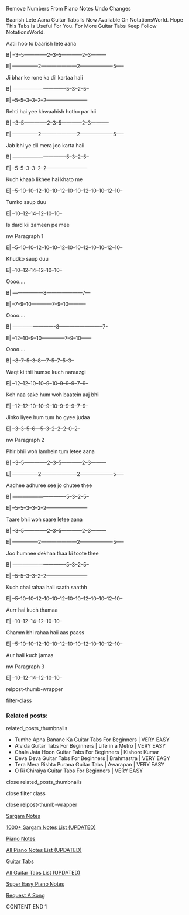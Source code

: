 
Remove Numbers From Piano Notes
Undo Changes

Baarish Lete Aana Guitar Tabs Is Now Available On NotationsWorld. Hope This Tabs Is Useful For You. For More Guitar Tabs Keep Follow NotationsWorld.

Aatii hoo to baarish lete aana

B| –3–5————–2–3–5————2–3———

E| —————2———————2——————-5—–

Ji bhar ke rone ka dil kartaa haii

B| ——————————-5–3–2–5–

E| –5–5–3–3–2–2————————

Rehti hai yee khwaahish hotho par hii

B| –3–5————–2–3–5————2–3———–

E| —————2———————2——————-5—–

Jab bhi ye dil mera joo karta haii

B| ——————————-5–3–2–5–

E| –5–5–3–3–2–2————————

Kuch khaab likhee hai khato me

E| –5–10–10–12–10–10–12–10–10–12–10–10–12–10–

Tumko saup duu

E| –10–12–14–12–10–10–

Is dard kii zameen pe mee

nw Paragraph 1

E| –5–10–10–12–10–10–12–10–10–12–10–10–12–10–

Khudko saup duu

E| –10–12–14–12–10–10–

Oooo….

B| ——————8———————7—

E| –7–9–10————7–9–10———-

Oooo….

B| ————————-8————————–7-

E| –12–10–9–10————–7–9–10——

Oooo….

B| –8–7–5–3–8—7–5–7–5–3–

Waqt ki thii humse kuch naraazgi

E| –12–12–10–10–9–10–9–9–9–7–9–

Keh naa sake hum woh baatein aaj bhii

E| –12–12–10–10–9–10–9–9–9–7–9–

Jinko liyee hum tum ho gyee judaa

E| –3–3–5–6—5–3–2–2–2–0–2–

nw Paragraph 2

Phir bhii woh lamhein tum letee aana

B| –3–5————–2–3–5————2–3———

E| —————2———————2——————-5—–

Aadhee adhuree see jo chutee thee

B| ——————————-5–3–2–5–

E| –5–5–3–3–2–2————————

Taare bhii woh saare letee aana

B| –3–5————–2–3–5————2–3———

E| —————2———————2——————-5—–

Joo humnee dekhaa thaa ki toote thee

B| ——————————-5–3–2–5–

E| –5–5–3–3–2–2————————

Kuch chal rahaa haii saath saathh

E| –5–10–10–12–10–10–12–10–10–12–10–10–12–10–

Aurr hai kuch thamaa

E| –10–12–14–12–10–10–

Ghamm bhi rahaa haii aas paass

E| –5–10–10–12–10–10–12–10–10–12–10–10–12–10–

Aur haii kuch jamaa

nw Paragraph 3

E| –10–12–14–12–10–10–

relpost-thumb-wrapper

filter-class

### Related posts:

related_posts_thumbnails

* Tumhe Apna Banane Ka Guitar Tabs For Beginners | VERY EASY
* Alvida Guitar Tabs For Beginners | Life in a Metro | VERY EASY
* Chala Jata Hoon Guitar Tabs For Beginners | Kishore Kumar
* Deva Deva Guitar Tabs For Beginners | Brahmastra | VERY EASY
* Tera Mera Rishta Purana Guitar Tabs | Awarapan | VERY EASY
* O Ri Chiraiya Guitar Tabs For Beginners | VERY EASY

close related_posts_thumbnails

close filter class

close relpost-thumb-wrapper

[Sargam Notes](https://www.notationsworld.com/sargam-notes.html)

[1000+ Sargam Notes List (UPDATED)](https://www.notationsworld.com/all-songs-list-sargam-notes.html)

[Piano Notes](https://www.notationsworld.com/piano-notes.html)

[All Piano Notes List (UPDATED)](https://www.notationsworld.com/all-songs-list-piano-notes.html)

[Guitar Tabs](https://www.notationsworld.com/guitar-tabs.html)

[All Guitar Tabs List (UPDATED)](https://www.notationsworld.com/all-songs-list-guitar-tabs.html)

[Super Easy Piano Notes](https://studywall.in/)

[Request A Song](https://www.notationsworld.com/request-a-song.html)

CONTENT END 1

